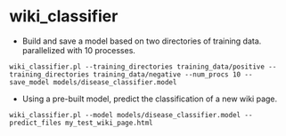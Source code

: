 # wiki_classifier


* Build and save a model based on two directories of training data. parallelized with 10 processes.

```wiki_classifier.pl --training_directories training_data/positive --training_directories training_data/negative --num_procs 10 --save_model models/disease_classifier.model```

* Using a pre-built model, predict the classification of a new wiki page.

```wiki_classifier.pl --model models/disease_classifier.model --predict_files my_test_wiki_page.html```
